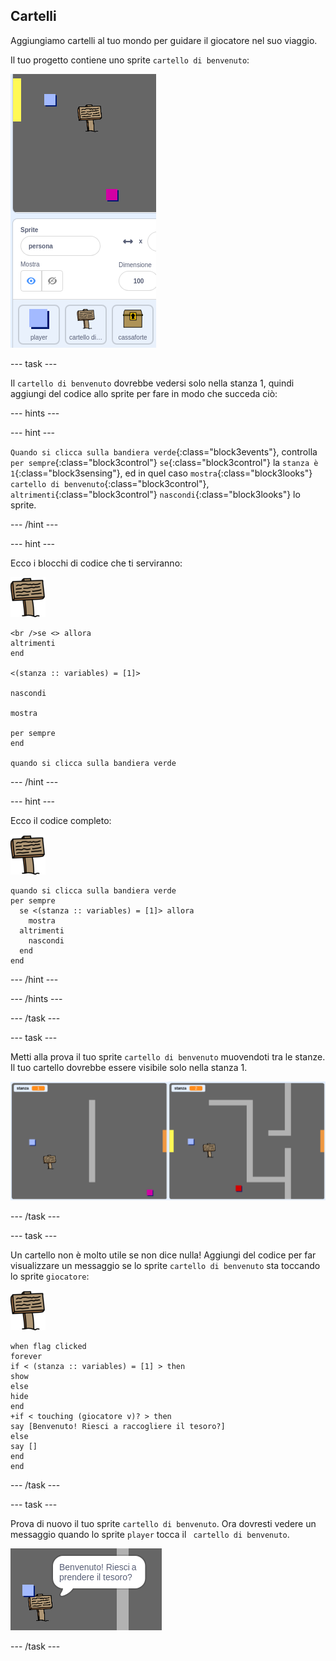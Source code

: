 ## Cartelli

Aggiungiamo cartelli al tuo mondo per guidare il giocatore nel suo viaggio.

Il tuo progetto contiene uno sprite `cartello di benvenuto`:

![screenshot](images/world-sign.png)

\--- task \---

Il `cartello di benvenuto` dovrebbe vedersi solo nella stanza 1, quindi aggiungi del codice allo sprite per fare in modo che succeda ciò:

\--- hints \---

\--- hint \---

`Quando si clicca sulla bandiera verde`{:class="block3events"}, controlla `per sempre`{:class="block3control"} `se`{:class="block3control"} la `stanza è 1`{:class="block3sensing"}, ed in quel caso `mostra`{:class="block3looks"} `cartello di benvenuto`{:class="block3control"}, `altrimenti`{:class="block3control"} `nascondi`{:class="block3looks"} lo sprite.

\--- /hint \---

\--- hint \---

Ecco i blocchi di codice che ti serviranno:

![cartello](images/sign.png)

```blocks3
<br />se <> allora 
altrimenti
end

<(stanza :: variables) = [1]>

nascondi

mostra

per sempre
end

quando si clicca sulla bandiera verde

```

\--- /hint \---

\--- hint \---

Ecco il codice completo:

![cartello](images/sign.png)

```blocks3
quando si clicca sulla bandiera verde
per sempre 
  se <(stanza :: variables) = [1]> allora 
    mostra
  altrimenti 
    nascondi
  end
end
```

\--- /hint \---

\--- /hints \---

\--- /task \---

\--- task \---

Metti alla prova il tuo sprite `cartello di benvenuto` muovendoti tra le stanze. Il tuo cartello dovrebbe essere visibile solo nella stanza 1.

![schermata](images/world-sign-test.png)

\--- /task \---

\--- task \---

Un cartello non è molto utile se non dice nulla! Aggiungi del codice per far visualizzare un messaggio se lo sprite `cartello di benvenuto` sta toccando lo sprite `giocatore`:

![cartello](images/sign.png)

```blocks3
when flag clicked
forever
if < (stanza :: variables) = [1] > then
show
else
hide
end
+if < touching (giocatore v)? > then
say [Benvenuto! Riesci a raccogliere il tesoro?]
else
say []
end
end
```

\--- /task \---

\--- task \---

Prova di nuovo il tuo sprite `cartello di benvenuto`. Ora dovresti vedere un messaggio quando lo sprite ` player ` tocca il ` cartello di benvenuto`.

![schermata](images/world-sign-test2.png)

\--- /task \---